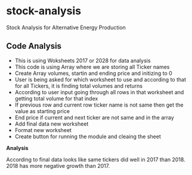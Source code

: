 # stock-analysis
Stock Analysis for Alternative Energy Production


## Code Analysis
- This is using Woksheets 2017 or 2028 for data analysis
- This code is using Array where we are storing all Ticker names
- Create Array volumes, startin and ending price and initizing to 0
- User is being asked for which worksheet to use and according to that for all Tickers, it is finding total volumes and returns
- According to user input going through all rows in that worksheet and getting total volume for that index
- If previous row and current row ticker name is not same then get the value as starting price
- End price if current and next ticker are not same and in the array
- Add final data new worksheet
- Format new worksheet
- Create button for running the module and cleaing the sheet

**Analysis**

According to final data looks like same tickers did well in 2017 than 2018. 2018 has more negative growth than 2017.
